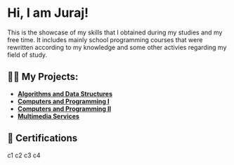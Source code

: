 
<!--
**xforma/xforma** is a ✨ _special_ ✨ repository because its `README.md` (this file) appears on your GitHub profile.

Here are some ideas to get you started:

- 🔭 I’m currently working on ...
- 🌱 I’m currently learning ...
- 👯 I’m looking to collaborate on ...
- 🤔 I’m looking for help with ...
- 💬 Ask me about ...
- 📫 How to reach me: ...
- 😄 Pronouns: ...
- ⚡ Fun fact: ...
-->
<h1>Hi, I am Juraj!</h1> This is the showcase of my skills that I obtained during my studies and my free time. It includes mainly school programming courses that were rewritten according to my knowledge and some other activies regarding my field of study.

<h2>👨‍💻 My Projects:</h2>

- <b>[Algorithms and Data Structures](https://github.com/xforma/Data-Structures-and-Algorithms)</b>
- <b> [Computers and Programming I](https://github.com/xforma/Computers-and-Programming-I) </b>
- <b> [Computers and Programming II](https://github.com/xforma/Computers-and-Programming-II) </b>
- <b> [Multimedia Services](https://github.com/xforma/Multimedia-Services) </b>

 <h2>📜 Certifications </h2>
  c1
  c2
  c3
  c4

